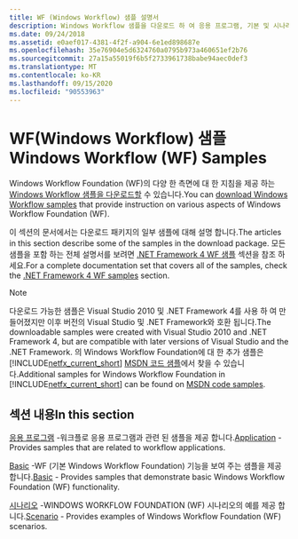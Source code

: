 ```yaml
---
title: WF (Windows Workflow) 샘플 설명서
description: Windows Workflow 샘플을 다운로드 하 여 응용 프로그램, 기본 및 시나리오 샘플을 비롯 한 Windows Workflow Foundation의 다양 한 측면에 대해 알아볼 수 있습니다.
ms.date: 09/24/2018
ms.assetid: e0aef017-4381-4f2f-a904-6e1ed898687e
ms.openlocfilehash: 35e76904e5d6324760a0795b973a460651ef2b76
ms.sourcegitcommit: 27a15a55019f6b5f2733961738babe94aec0def3
ms.translationtype: MT
ms.contentlocale: ko-KR
ms.lasthandoff: 09/15/2020
ms.locfileid: "90553963"
---
```

# <a name="windows-workflow-wf-samples"></a><span data-ttu-id="87944-103">WF(Windows Workflow) 샘플</span><span class="sxs-lookup"><span data-stu-id="87944-103">Windows Workflow (WF) Samples</span></span>

<span data-ttu-id="87944-104">Windows Workflow Foundation (WF)의 다양 한 측면에 대 한 지침을 제공 하는 [Windows Workflow 샘플을 다운로드할](https://www.microsoft.com/download/details.aspx?id=21459) 수 있습니다.</span><span class="sxs-lookup"><span data-stu-id="87944-104">You can [download Windows Workflow samples](https://www.microsoft.com/download/details.aspx?id=21459) that provide instruction on various aspects of Windows Workflow Foundation (WF).</span></span>

<span data-ttu-id="87944-105">이 섹션의 문서에서는 다운로드 패키지의 일부 샘플에 대해 설명 합니다.</span><span class="sxs-lookup"><span data-stu-id="87944-105">The articles in this section describe some of the samples in the download package.</span></span> <span data-ttu-id="87944-106">모든 샘플을 포함 하는 전체 설명서를 보려면 [.NET Framework 4 WF 샘플](/previous-versions/dotnet/netframework-4.0/dd483375(v=vs.100)) 섹션을 참조 하세요.</span><span class="sxs-lookup"><span data-stu-id="87944-106">For a complete documentation set that covers all of the samples, check the [.NET Framework 4 WF samples](/previous-versions/dotnet/netframework-4.0/dd483375(v=vs.100)) section.</span></span>

> [!NOTE]
> <span data-ttu-id="87944-107">다운로드 가능한 샘플은 Visual Studio 2010 및 .NET Framework 4를 사용 하 여 만들어졌지만 이후 버전의 Visual Studio 및 .NET Framework와 호환 됩니다.</span><span class="sxs-lookup"><span data-stu-id="87944-107">The downloadable samples were created with Visual Studio 2010 and .NET Framework 4, but are compatible with later versions of Visual Studio and the .NET Framework.</span></span> <span data-ttu-id="87944-108">의 Windows Workflow Foundation에 대 한 추가 샘플은 [!INCLUDE[netfx_current_short](../../../../includes/netfx-current-short-md.md)] [MSDN 코드 샘플](/samples/browse/?redirectedfrom=MSDN-samples)에서 찾을 수 있습니다.</span><span class="sxs-lookup"><span data-stu-id="87944-108">Additional samples for Windows Workflow Foundation in [!INCLUDE[netfx_current_short](../../../../includes/netfx-current-short-md.md)] can be found on [MSDN code samples](/samples/browse/?redirectedfrom=MSDN-samples).</span></span>

## <a name="in-this-section"></a><span data-ttu-id="87944-109">섹션 내용</span><span class="sxs-lookup"><span data-stu-id="87944-109">In this section</span></span>

<span data-ttu-id="87944-110">[응용 프로그램](application.md) -워크플로 응용 프로그램과 관련 된 샘플을 제공 합니다.</span><span class="sxs-lookup"><span data-stu-id="87944-110">[Application](application.md) - Provides samples that are related to workflow applications.</span></span>

<span data-ttu-id="87944-111">[Basic](basic.md) -WF (기본 Windows Workflow Foundation) 기능을 보여 주는 샘플을 제공 합니다.</span><span class="sxs-lookup"><span data-stu-id="87944-111">[Basic](basic.md) - Provides samples that demonstrate basic Windows Workflow Foundation (WF) functionality.</span></span>

<span data-ttu-id="87944-112">[시나리오](scenario.md) -WINDOWS WORKFLOW FOUNDATION (WF) 시나리오의 예를 제공 합니다.</span><span class="sxs-lookup"><span data-stu-id="87944-112">[Scenario](scenario.md) - Provides examples of Windows Workflow Foundation (WF) scenarios.</span></span>

